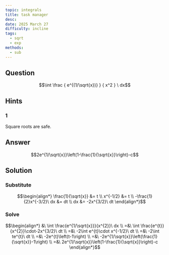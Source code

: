 ```yaml
---
topic: integrals
title: task manager
desc: 
date: 2025 March 27
difficulty: incline
tags:
  - sqrt
  - exp
methods:
  - sub
---
```



## Question
```math
\int
  \frac
    { e^{(1/\sqrt{x})} }
    { x^2 }
\ dx
```


## Hints

### 1
Square roots are safe.


## Answer
```math
2e^{1/\sqrt{x}}\left(1-\frac{1}{\sqrt{x}}\right)-c
```


## Solution

### Substitute
```math
\begin{align*}
  \frac{1}{\sqrt{x}} &= t
  \\ x^{-1/2} &= t
  \\ -\frac{1}{2}x^{-3/2}\ dx &= dt
  \\ dx &= -2x^{3/2}\ dt
\end{align*}
```

### Solve
```math
\begin{align*}
  &\ \int \frac{e^{1/\sqrt{x}}}{x^{2}}\ dx
  \\ =&\ \int \frac{e^{t}}{x^{2}}\cdot-2x^{3/2}\ dt
  \\ =&\ -2\int e^{t}\cdot x^{-1/2}\ dt
  \\ =&\ -2\int te^{t}\ dt
  \\ =&\ -2e^{t}\left(t-1\right)
  \\ =&\ -2e^{1/\sqrt{x}}\left(\frac{1}{\sqrt{x}}-1\right)
  \\ =&\ 2e^{1/\sqrt{x}}\left(1-\frac{1}{\sqrt{x}}\right)-c
\end{align*}
```
